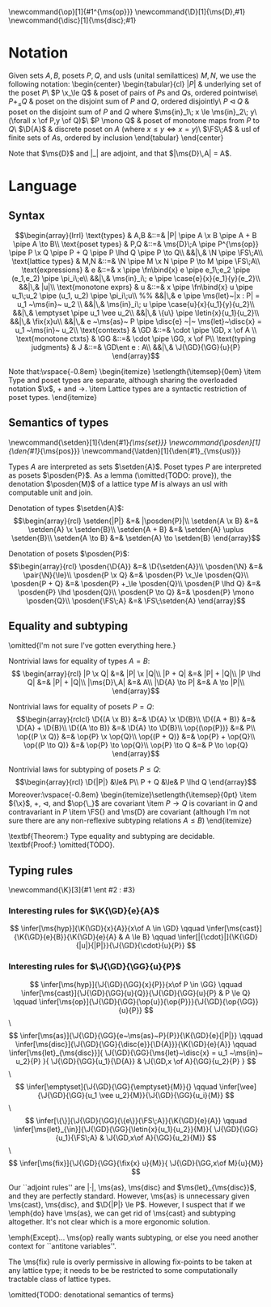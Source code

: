 <!-- Lorem ipsum dolor sit amet, consectetur adipiscing elit, sed do eiusmod
tempor incididunt ut labore et dolore magna aliqua. Ut enim ad minim veniam,
quis nostrud exercitation ullamco laboris nisi ut aliquip ex ea commodo
consequat. Duis aute irure dolor in reprehenderit in voluptate velit esse cillum
dolore eu fugiat nulla pariatur. Excepteur sint occaecat cupidatat non proident,
sunt in culpa qui officia deserunt mollit anim id est laborum. -->

\newcommand{\op}[1]{#1^{\ms{op}}}
\newcommand{\D}[1]{\ms{D}\,#1}
\newcommand{\disc}[1]{\ms{disc}\;#1}

# Notation

Given sets $A,B$, posets $P,Q$, and usls (unital semilattices) $M,N$, we use the
following notation:
\begin{center}
  \begin{tabular}{cl}
    $|P|$ & underlying set of the poset $P$\\
    $P \x_\le Q$ & poset of pairs of $P$s and $Q$s, ordered pointwise\\
    $P +_\le Q$ & poset on the disjoint sum of $P$ and $Q$, ordered disjointly\\
    $P \lhd Q$ & poset on the disjoint sum of $P$ and $Q$ where
    $\ms{in}_1\; x \le \ms{in}_2\; y\ (\forall x \of P,y \of Q)$\\
    $P \mono Q$ & poset of monotone maps from $P$ to $Q$\\
    $\D{A}$ & discrete poset on $A$ (where $x \le y \iff x = y$)\\
    $\FS\;A$ & usl of finite sets of $A$s, ordered by inclusion
  \end{tabular}
\end{center}

Note that $\ms{D}$ and $|\_|$ are adjoint, and that $|\ms{D}\,A| = A$.

# Language

## Syntax

$$\begin{array}{lrrl}
\text{types} & A,B
&::=& |P| \pipe A \x B \pipe A + B \pipe A \to B\\
\text{poset types} & P,Q
&::=& \ms{D}\;A \pipe P^{\ms{op}}
\pipe P \x Q \pipe P + Q \pipe P \lhd Q \pipe P \to Q\\
&&|\,& \N \pipe \FS\;A\\
\text{lattice types} & M,N
&::=& \N \pipe M \x N \pipe P \to M \pipe \FS\;A\\
\text{expressions} & e
&::=& x \pipe \fn\bind{x} e \pipe e_1\;e_2
\pipe (e_1,e_2) \pipe \pi_i\;e\\
&&|\,& \ms{in}_i\; e \pipe \case{e}{x}{e_1}{y}{e_2}\\
&&|\,& |u|\\
\text{monotone exprs} & u
&::=& x \pipe \fn\bind{x} u \pipe u_1\;u_2 \pipe (u_1, u_2) \pipe \pi_i\;u\\
%% &&|\,& e \pipe \ms{let}~|x : P| = u_1 ~\ms{in}~ u_2 \\
&&|\,& \ms{in}_i\; u \pipe \case{u}{x}{u_1}{y}{u_2}\\
&&|\,& \emptyset \pipe u_1 \vee u_2\\
&&|\,& \{u\} \pipe \letin{x}{u_1}{u_2}\\
&&|\,& \fix{x}u\\
&&|\,& e ~\ms{as}~ P
\pipe \disc{e} ~|~ \ms{let}~\disc{x} = u_1 ~\ms{in}~ u_2\\
\text{contexts} & \GD &::=& \cdot \pipe \GD, x \of A \\
\text{monotone ctxts} & \GG &::=& \cdot \pipe \GG, x \of P\\
\text{typing judgments} & J &::=& \GD\ent e : A\\
&&|\,& \J{\GD}{\GG}{u}{P}
\end{array}$$

Note that:\vspace{-0.8em}
\begin{itemize}
  \setlength{\itemsep}{0em}
\item Type and poset types are separate, although sharing the overloaded
  notation $\x$, $+$ and $\to$.
\item Lattice types are a syntactic restriction of poset types.
\end{itemize}

## Semantics of types

\newcommand{\setden}[1]{\den{#1}_{\ms{set}}}
\newcommand{\posden}[1]{\den{#1}_{\ms{pos}}}
\newcommand{\latden}[1]{\den{#1}_{\ms{usl}}}

Types $A$ are interpreted as sets $\setden{A}$. Poset types $P$ are interpreted
as posets $\posden{P}$. As a lemma (\omitted{TODO: prove}), the denotation
$\posden{M}$ of a lattice type $M$ is always an usl with computable unit and
join.

Denotation of types $\setden{A}$:
$$\begin{array}{rcl}
  \setden{|P|} &=& |\posden{P}|\\
  \setden{A \x B} &=& \setden{A} \x \setden{B}\\
  \setden{A + B} &=& \setden{A} \uplus \setden{B}\\
  \setden{A \to B} &=& \setden{A} \to \setden{B}
\end{array}$$

Denotation of posets $\posden{P}$:
$$\begin{array}{rcl}
  \posden{\D{A}} &=& \D{\setden{A}}\\
  \posden{\N} &=& \pair{\N}{\le}\\
  \posden{P \x Q} &=& \posden{P} \x_\le \posden{Q}\\
  \posden{P + Q} &=& \posden{P} +_\le \posden{Q}\\
  \posden{P \lhd Q} &=& \posden{P} \lhd \posden{Q}\\
  \posden{P \to Q} &=& \posden{P} \mono \posden{Q}\\
  \posden{\FS\;A} &=& \FS\;\setden{A}
\end{array}$$

## Equality and subtyping

\omitted{I'm not sure I've gotten everything here.}

Nontrivial laws for equality of types $A = B$:
$$
\begin{array}{rcl}
  |P \x Q| &=& |P| \x |Q|\\
  |P + Q| &=& |P| + |Q|\\
  |P \lhd Q| &=& |P| + |Q|\\
  |\ms{D}\,A| &=& A\\
  |\D{A} \to P| &=& A \to |P|\\
\end{array}$$

Nontrivial laws for equality of posets $P = Q$:
$$\begin{array}{rclcl}
  \D{(A \x B)} &=& \D{A} \x \D{B}\\
  \D{(A + B)} &=& \D{A} + \D{B}\\
  \D{(A \to B)} &=& \D{A} \to \D{B}\\
  \op{(\op{P})} &=& P\\
  \op{(P \x Q)} &=& \op{P} \x \op{Q}\\
  \op{(P + Q)} &=& \op{P} + \op{Q}\\
  \op{(P \to Q)} &=& \op{P} \to \op{Q}\\
  \op{P} \to Q &=& P \to \op{Q}
\end{array}$$

Nontrivial laws for subtyping of posets $P \le Q$:
$$\begin{array}{rcl}
  \D{|P|} &\le& P\\
  P + Q &\le& P \lhd Q
\end{array}$$
Moreover:\vspace{-0.8em}
\begin{itemize}\setlength{\itemsep}{0pt}
\item ${\x}$, ${+}$, $\lhd$, and $\op{\_}$ are covariant
\item $P \to Q$ is covariant in $Q$ and contravariant in $P$
\item \FS{} and \ms{D} are covariant (although I'm not sure there are any
  non-reflexive subtyping relations $A \le B$)
\end{itemize}

\textbf{Theorem:} Type equality and subtyping are decidable. \textbf{Proof:}
\omitted{TODO}.

## Typing rules
\newcommand{\K}[3]{#1 \ent #2 : #3}

### Interesting rules for $\K{\GD}{e}{A}$

$$
\infer[\ms{hyp}]{\K{\GD}{x}{A}}{x\of A \in \GD} \qquad
\infer[\ms{cast}]{\K{\GD}{e}{B}}{\K{\GD}{e}{A} & A \le B} \qquad
\infer[|{\cdot}|]{\K{\GD}{|u|}{|P|}}{\J{\GD}{\cdot}{u}{P}}
$$

### Interesting rules for $\J{\GD}{\GG}{u}{P}$

$$
\infer[\ms{hyp}]{\J{\GD}{\GG}{x}{P}}{x\of P \in \GG} \qquad
\infer[\ms{cast}]{\J{\GD}{\GG}{u}{Q}}{\J{\GD}{\GG}{u}{P} & P \le Q} \qquad
\infer[\ms{op}]{\J{\GD}{\GG}{\op{u}}{\op{P}}}{\J{\GD}{\op{\GG}}{u}{P}}
$$\ $$
\infer[\ms{as}]{\J{\GD}{\GG}{e~\ms{as}~P}{P}}{\K{\GD}{e}{|P|}} \qquad
\infer[\ms{disc}]{\J{\GD}{\GG}{\disc{e}}{\D{A}}}{\K{\GD}{e}{A}} \qquad
\infer[\ms{let}_{\ms{disc}}]{
  \J{\GD}{\GG}{\ms{let}~\disc{x} = u_1 ~\ms{in}~ u_2}{P}
}{
  \J{\GD}{\GG}{u_1}{\D{A}} &
  \J{\GD,x \of A}{\GG}{u_2}{P}
}
$$\ $$
\infer[\emptyset]{\J{\GD}{\GG}{\emptyset}{M}}{} \qquad
\infer[\vee]{\J{\GD}{\GG}{u_1 \vee u_2}{M}}{\J{\GD}{\GG}{u_i}{M}}
$$\ $$
\infer[\{\}]{\J{\GD}{\GG}{\{e\}}{\FS\;A}}{\K{\GD}{e}{A}} \qquad
\infer[\ms{let}_{\in}]{\J{\GD}{\GG}{\letin{x}{u_1}{u_2}}{M}}{
  \J{\GD}{\GG}{u_1}{\FS\;A} &
  \J{\GD,x\of A}{\GG}{u_2}{M}}
$$\ $$
\infer[\ms{fix}]{\J{\GD}{\GG}{\fix{x} u}{M}}{
  \J{\GD}{\GG,x\of M}{u}{M}}
$$

Our ``adjoint rules'' are $|{\cdot}|$, \ms{as}, \ms{disc} and
$\ms{let}_{\ms{disc}}$, and they are perfectly standard. However, \ms{as} is
unnecessary given \ms{cast}, \ms{disc}, and $\D{|P|} \le P$. However, I suspect
that if we \emph{do} have \ms{as}, we can get rid of \ms{cast} and subtyping
altogether. It's not clear which is a more ergonomic solution.

\emph{Except}... \ms{op} really wants subtyping, or else you need another
context for ``antitone variables''.

The \ms{fix} rule is overly permissive in allowing fix-points to be taken at any
lattice type; it needs to be be restricted to some computationally tractable
class of lattice types.

\omitted{TODO: denotational semantics of terms}

